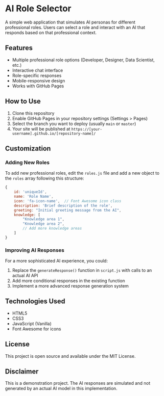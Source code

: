 # AI Role Selector

A simple web application that simulates AI personas for different professional roles. Users can select a role and interact with an AI that responds based on that professional context.

## Features

- Multiple professional role options (Developer, Designer, Data Scientist, etc.)
- Interactive chat interface
- Role-specific responses
- Mobile-responsive design
- Works with GitHub Pages

## How to Use

1. Clone this repository
2. Enable GitHub Pages in your repository settings (Settings > Pages)
3. Select the branch you want to deploy (usually `main` or `master`)
4. Your site will be published at `https://[your-username].github.io/[repository-name]/`

## Customization

### Adding New Roles

To add new professional roles, edit the `roles.js` file and add a new object to the `roles` array following this structure:

```javascript
{
    id: 'uniqueId',
    name: 'Role Name',
    icon: 'fa-icon-name',  // Font Awesome icon class
    description: 'Brief description of the role',
    greeting: "Initial greeting message from the AI",
    knowledge: [
        "Knowledge area 1",
        "Knowledge area 2",
        // Add more knowledge areas
    ]
}
```

### Improving AI Responses

For a more sophisticated AI experience, you could:

1. Replace the `generateResponse()` function in `script.js` with calls to an actual AI API
2. Add more conditional responses in the existing function
3. Implement a more advanced response generation system

## Technologies Used

- HTML5
- CSS3
- JavaScript (Vanilla)
- Font Awesome for icons

## License

This project is open source and available under the MIT License.

## Disclaimer

This is a demonstration project. The AI responses are simulated and not generated by an actual AI model in this implementation.